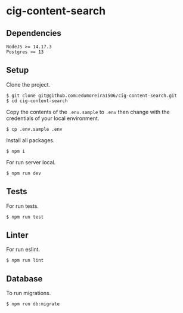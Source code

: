 # cig-content-search

## Dependencies

```
NodeJS >= 14.17.3
Postgres >= 13
```

## Setup

Clone the project.

```console
$ git clone git@github.com:edumoreira1506/cig-content-search.git
$ cd cig-content-search
```

Copy the contents of the `.env.sample` to `.env` then change with the credentials of your local environment.

```console
$ cp .env.sample .env
```

Install all packages.

```console
$ npm i
```

For run server local.

```console
$ npm run dev
```

## Tests

For run tests.

```console
$ npm run test
```

## Linter

For run eslint.

```console
$ npm run lint
```

## Database

To run migrations.

```console
$ npm run db:migrate
```

